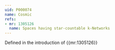 ```yaml
---
uid: P000074
name: Cosmic
refs:
- mr: 1305126
  name: Spaces having star-countable k-Networks
---
```

Defined in the introduction of {{mr:1305126}}
